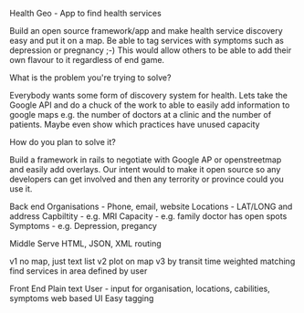 Health Geo - App to find health services

Build an open source framework/app and make health service discovery easy and put it on a map.  Be able to tag services with symptoms such as depression or pregnancy ;-) This would allow others to be able to add their own flavour to it regardless of end game.

What is the problem you're trying to solve?

Everybody wants some form of discovery system for health.  Lets take the Google API and do a chuck of the work to able to easily add information to google maps e.g. the number of doctors at a clinic and the number of patients. Maybe even show which practices have unused capacity

How do you plan to solve it?

Build a framework in rails to negotiate with Google AP or openstreetmap and easily add overlays. Our intent would to make it open source so any developers can get involved and then any terrority or province could you use it.

Back end
Organisations - Phone, email, website
Locations - LAT/LONG and address
Capbiltity - e.g. MRI
Capacity - e.g. family doctor has open spots
Symptoms - e.g. Depression, pregancy

Middle
Serve HTML, JSON, XML
routing

v1 no map, just text list
v2 plot on map
v3 by transit time
weighted matching
find services in area defined by user

Front End
Plain text
User - input for organisation, locations, cabilities, symptoms
web based UI
Easy tagging
